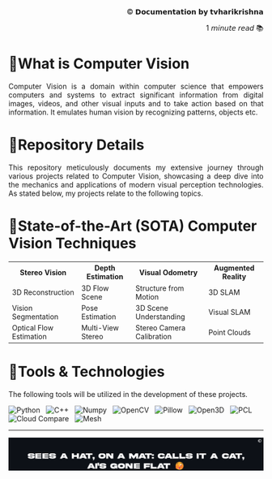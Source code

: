 <!-- README: HariKrishna_ComputerVision-->
<p align="right">© 𝗗𝗼𝗰𝘂𝗺𝗲𝗻𝘁𝗮𝘁𝗶𝗼𝗻 𝗯𝘆 𝘁𝘃𝗵𝗮𝗿𝗶𝗸𝗿𝗶𝘀𝗵𝗻𝗮</p>
<p align="right">1 𝘮𝘪𝘯𝘶𝘵𝘦 𝘳𝘦𝘢𝘥 📚 </p>

# 🔻What is Computer Vision
<p align='justify'>Computer Vision is a domain within computer science that empowers computers and systems to extract significant information from digital images, videos, and other visual inputs and to take action based on that information. It emulates human vision by recognizing patterns, objects etc.</p>

# 🔻Repository Details
<p align='justify'>This repository meticulously documents my extensive journey through various projects related to Computer Vision, showcasing a deep dive into the mechanics and applications of modern visual perception technologies. As stated below, my projects relate to the following topics.</p>

# 🔻State-of-the-Art (SOTA) Computer Vision Techniques

<!-- Stereo Vision Overview -->
<p align="center"></p>
<div align="center">
<table>
<tr>
    <th>Stereo Vision</th>
    <th>Depth Estimation</th>
    <th>Visual Odometry</th>
    <th>Augmented Reality</th>
</tr>
<tr>
    <td>3D Reconstruction</td>
    <td>3D Flow Scene</td>
    <td>Structure from Motion</td>
    <td>3D SLAM</td>
</tr>
<tr>
    <td>Vision Segmentation</td>
    <td>Pose Estimation</td>
    <td>3D Scene Understanding</td>
    <td>Visual SLAM</td>
</tr>
<tr>
    <td>Optical Flow Estimation</td>
    <td>Multi-View Stereo</td>
    <td>Stereo Camera Calibration</td>
    <td>Point Clouds</td>
</tr>
</table>
</div>



# 🔻Tools & Technologies
The following tools will be utilized in the development of these projects.

<img src="https://img.shields.io/badge/Python-3776AB.svg?&style=flat-square&logo=python&logoColor=white" alt="Python" style="height: 22px;"/> &nbsp; <img src="https://img.shields.io/badge/C++-004482.svg?&style=flat-square&logo=cplusplus&logoColor=white" alt="C++" style="height: 22px;"/> &nbsp; <img src="https://img.shields.io/badge/Numpy-013243.svg?&style=flat-square&logo=numpy&logoColor=white" alt="Numpy" style="height: 22px;"/> &nbsp; <img src="https://img.shields.io/badge/OpenCV-5C3EE8.svg?&style=flat-square&logo=opencv&logoColor=white" alt="OpenCV" style="height: 22px;"/> &nbsp; <img src="https://img.shields.io/badge/Pillow-FFD43B.svg?&style=flat-square&logo=python&logoColor=blue" alt="Pillow" style="height: 22px;"/> &nbsp; <img src="https://img.shields.io/badge/Open3D-4B8BBE.svg?&style=flat-square&logo=python&logoColor=white" alt="Open3D" style="height: 22px;"/> &nbsp; <img src="https://img.shields.io/badge/PCL-568203.svg?&style=flat-square&logo=cplusplus&logoColor=white" alt="PCL" style="height: 22px;"/> &nbsp; <img src="https://img.shields.io/badge/Cloud%20Compare-A42E2B.svg?&style=flat-square&logo=cplusplus&logoColor=white" alt="Cloud Compare" style="height: 22px;"/> &nbsp; <img src="https://img.shields.io/badge/Mesh-000000.svg?&style=flat-square&logo=blender&logoColor=white" alt="Mesh" style="height: 22px;"/> <hr>

<p align="center">
    <img src="readme_data/HKCV_quote.png" alt="Alt text for your image" width="1500"/>
</p>
